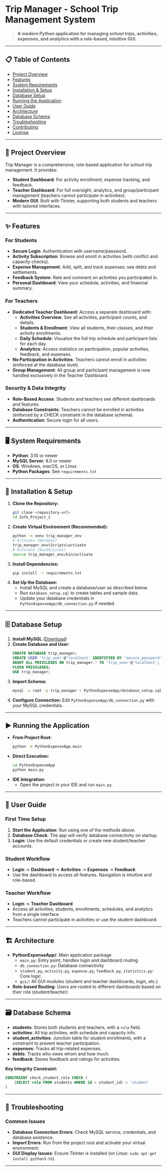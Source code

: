 # Trip Manager - School Trip Management System

> **A modern Python application for managing school trips, activities, expenses, and analytics with a role-based, intuitive GUI.**

---

## 📋 Table of Contents
- [Project Overview](#project-overview)
- [Features](#features)
- [System Requirements](#system-requirements)
- [Installation & Setup](#installation--setup)
- [Database Setup](#database-setup)
- [Running the Application](#running-the-application)
- [User Guide](#user-guide)
- [Architecture](#architecture)
- [Database Schema](#database-schema)
- [Troubleshooting](#troubleshooting)
- [Contributing](#contributing)
- [License](#license)

---

## 🎯 Project Overview

Trip Manager is a comprehensive, role-based application for school trip management. It provides:
- **Student Dashboard**: For activity enrollment, expense tracking, and feedback.
- **Teacher Dashboard**: For full oversight, analytics, and group/participant management (teachers cannot participate in activities).
- **Modern GUI**: Built with Tkinter, supporting both students and teachers with tailored interfaces.

---

## ✨ Features

### For Students
- **Secure Login**: Authentication with username/password.
- **Activity Subscription**: Browse and enroll in activities (with conflict and capacity checks).
- **Expense Management**: Add, split, and track expenses; see debts and settlements.
- **Feedback System**: Rate and comment on activities you participated in.
- **Personal Dashboard**: View your schedule, activities, and financial summary.

### For Teachers
- **Dedicated Teacher Dashboard**: Access a separate dashboard with:
  - **Activities Overview**: See all activities, participant counts, and details.
  - **Students & Enrollment**: View all students, their classes, and their activity enrollments.
  - **Daily Schedule**: Visualize the full trip schedule and participant lists for each day.
  - **Analytics**: Access statistics on participation, popular activities, feedback, and expenses.
- **No Participation in Activities**: Teachers cannot enroll in activities (enforced at the database level).
- **Group Management**: All group and participant management is now handled exclusively in the Teacher Dashboard.

### Security & Data Integrity
- **Role-Based Access**: Students and teachers see different dashboards and features.
- **Database Constraints**: Teachers cannot be enrolled in activities (enforced by a CHECK constraint in the database schema).
- **Authentication**: Secure login for all users.

---

## 🖥️ System Requirements
- **Python**: 3.10 or newer
- **MySQL Server**: 8.0 or newer
- **OS**: Windows, macOS, or Linux
- **Python Packages**: See `requirements.txt`

---

## 🚀 Installation & Setup

1. **Clone the Repository:**
   ```sh
   git clone <repository-url>
   cd Info_Project_1
   ```
2. **Create Virtual Environment (Recommended):**
   ```sh
   python -m venv trip_manager_env
   # Activate (Windows)
   trip_manager_env\Scripts\activate
   # Activate (macOS/Linux)
   source trip_manager_env/bin/activate
   ```
3. **Install Dependencies:**
   ```sh
   pip install -r requirements.txt
   ```
4. **Set Up the Database:**
   - Install MySQL and create a database/user as described below.
   - Run `database_setup.sql` to create tables and sample data.
   - Update your database credentials in `PythonExpenseApp/db_connection.py` if needed.

---

## 🗄️ Database Setup

1. **Install MySQL** ([Download](https://dev.mysql.com/downloads/))
2. **Create Database and User:**
   ```sql
   CREATE DATABASE trip_manager;
   CREATE USER 'trip_user'@'localhost' IDENTIFIED BY 'secure_password';
   GRANT ALL PRIVILEGES ON trip_manager.* TO 'trip_user'@'localhost';
   FLUSH PRIVILEGES;
   USE trip_manager;
   ```
3. **Import Schema:**
   ```sh
   mysql -u root -p trip_manager < PythonExpenseApp/database_setup.sql
   ```
4. **Configure Connection:**
   Edit `PythonExpenseApp/db_connection.py` with your MySQL credentials.

---

## ▶️ Running the Application

- **From Project Root:**
  ```sh
  python -m PythonExpenseApp.main
  ```
- **Direct Execution:**
  ```sh
  cd PythonExpenseApp
  python main.py
  ```
- **IDE Integration:**
  - Open the project in your IDE and run `main.py`.

---

## 📖 User Guide

### First Time Setup
1. **Start the Application**: Run using one of the methods above.
2. **Database Check**: The app will verify database connectivity on startup.
3. **Login**: Use the default credentials or create new student/teacher accounts.

### Student Workflow
- **Login** → **Dashboard** → **Activities** → **Expenses** → **Feedback**
- Use the dashboard to access all features. Navigation is intuitive and role-based.

### Teacher Workflow
- **Login** → **Teacher Dashboard**
- Access all activities, students, enrollments, schedules, and analytics from a single interface.
- Teachers cannot participate in activities or use the student dashboard.

---

## 🏗️ Architecture

- **PythonExpenseApp/**: Main application package
  - `main.py`: Entry point, handles login and dashboard routing
  - `db_connection.py`: Database connectivity
  - `student.py`, `activity.py`, `expense.py`, `feedback.py`, `statistics.py`: Core logic
  - `gui/`: All GUI modules (student and teacher dashboards, login, etc.)
- **Role-based Routing**: Users are routed to different dashboards based on their role (student/teacher)

---

## 🗃️ Database Schema

- **students**: Stores both students and teachers, with a `role` field.
- **activities**: All trip activities, with schedule and capacity info.
- **student_activities**: Junction table for student enrollments, with a constraint to prevent teacher participation.
- **expenses**: Tracks all trip-related expenses.
- **debts**: Tracks who owes whom and how much.
- **feedback**: Stores feedback and ratings for activities.

**Key Integrity Constraint:**
```sql
CONSTRAINT check_student_role CHECK (
    (SELECT role FROM students WHERE id = student_id) = 'student'
)
```

---

## 🔧 Troubleshooting

### Common Issues
- **Database Connection Errors**: Check MySQL service, credentials, and database existence.
- **Import Errors**: Run from the project root and activate your virtual environment.
- **GUI Display Issues**: Ensure Tkinter is installed (on Linux: `sudo apt-get install python3-tk`).

---



